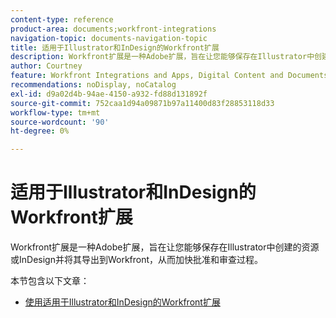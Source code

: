 ```yaml
---
content-type: reference
product-area: documents;workfront-integrations
navigation-topic: documents-navigation-topic
title: 适用于Illustrator和InDesign的Workfront扩展
description: Workfront扩展是一种Adobe扩展，旨在让您能够保存在Illustrator中创建的资源或InDesign并将其导出到Workfront，从而加快批准和审查过程。
author: Courtney
feature: Workfront Integrations and Apps, Digital Content and Documents
recommendations: noDisplay, noCatalog
exl-id: d9a02d4b-94ae-4150-a932-fd88d131892f
source-git-commit: 752caa1d94a09871b97a11400d83f28853118d33
workflow-type: tm+mt
source-wordcount: '90'
ht-degree: 0%

---
```


# 适用于Illustrator和InDesign的Workfront扩展

<!--
>[!IMPORTANT]
>
>We are removing the Workfront extension for Illustrator and InDesign from the Creative Cloud exchange in mid-November.
-->

Workfront扩展是一种Adobe扩展，旨在让您能够保存在Illustrator中创建的资源或InDesign并将其导出到Workfront，从而加快批准和审查过程。

本节包含以下文章：

* [使用适用于Illustrator和InDesign的Workfront扩展](../../documents/workfront-for-adobe-creative-cloud/use-wf-adobe-cc.md)
